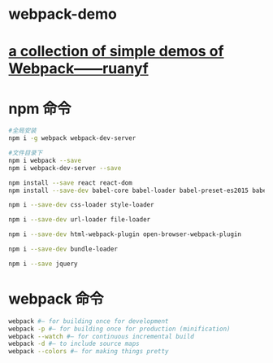 # webpack-demo

# [a collection of simple demos of Webpack——ruanyf](https://github.com/ruanyf/webpack-demos)

# npm 命令

```bash
#全局安装
npm i -g webpack webpack-dev-server

#文件目录下
npm i webpack --save
npm i webpack-dev-server --save

npm install --save react react-dom
npm install --save-dev babel-core babel-loader babel-preset-es2015 babel-preset

npm i --save-dev css-loader style-loader

npm i --save-dev url-loader file-loader

npm i --save-dev html-webpack-plugin open-browser-webpack-plugin

npm i --save-dev bundle-loader

npm i --save jquery
```

# webpack 命令
```bash
webpack #– for building once for development
webpack -p #– for building once for production (minification)
webpack --watch #– for continuous incremental build
webpack -d #– to include source maps
webpack --colors #– for making things pretty
```
